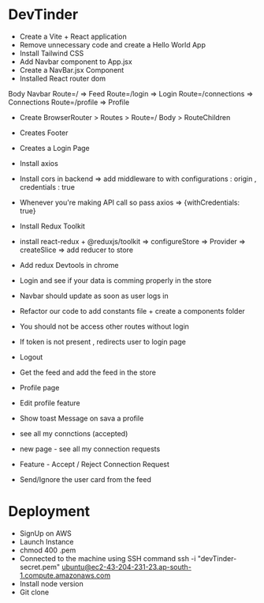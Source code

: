 # DevTinder

- Create a Vite + React application
- Remove unnecessary code and create a Hello World App
- Install Tailwind CSS
- Add Navbar component to App.jsx
- Create a NavBar.jsx Component
- Installed React router dom

Body
    Navbar
    Route=/  => Feed
    Route=/login  => Login
    Route=/connections  => Connections
    Route=/profile  => Profile

- Create BrowserRouter > Routes > Route=/ Body > RouteChildren
- Creates Footer 

- Creates a Login Page 
- Install axios
- Install cors in backend => add middleware to with configurations : origin , credentials : true 
- Whenever you're making API call so pass axios => {withCredentials: true}
- Install Redux Toolkit
- install react-redux + @reduxjs/toolkit => configureStore => Provider => createSlice => add reducer to store 
- Add redux Devtools in chrome 
- Login and see if your data is comming properly in the store
- Navbar should update as soon as user logs in
- Refactor our code to add constants file + create a components folder
- You should not be access other routes without login 
- If token is not present , redirects user to login page 
- Logout
- Get the feed and add the feed in the store
- Profile page
- Edit profile feature 
- Show toast Message on sava a profile
- see all my connctions (accepted)
- new page - see all my connection requests
- Feature - Accept / Reject Connection Request
- Send/Ignore the user card from the feed


# Deployment

- SignUp on AWS
- Launch Instance
- chmod 400 <secret>.pem
- Connected to the machine using SSH command 
ssh -i "devTinder-secret.pem" ubuntu@ec2-43-204-231-23.ap-south-1.compute.amazonaws.com
- Install node version
- Git clone
